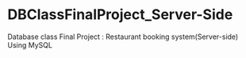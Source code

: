 # DBClassFinalProject_Server-Side
Database class Final Project : Restaurant booking system(Server-side) 
Using MySQL
